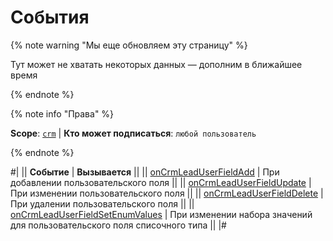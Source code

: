 # События

{% note warning "Мы еще обновляем эту страницу" %}

Тут может не хватать некоторых данных — дополним в ближайшее время

{% endnote %}

{% note info "Права" %}

**Scope**: [`crm`](../../../../scopes/permissions.md) | **Кто может подписаться**: `любой пользователь`

{% endnote %}

#|
|| **Событие** | **Вызывается** ||
|| [onCrmLeadUserFieldAdd](./on-crm-lead-user-field-add.md) | При добавлении пользовательского поля ||
|| [onCrmLeadUserFieldUpdate](./on-crm-lead-user-field-update.md) | При изменении пользовательского поля ||
|| [onCrmLeadUserFieldDelete](./on-crm-lead-user-field-delete.md) | При удалении пользовательского поля ||
|| [onCrmLeadUserFieldSetEnumValues](./on-crm-lead-user-field-set-enum-values.md) | При изменении набора значений для пользовательского поля списочного типа ||
|#
